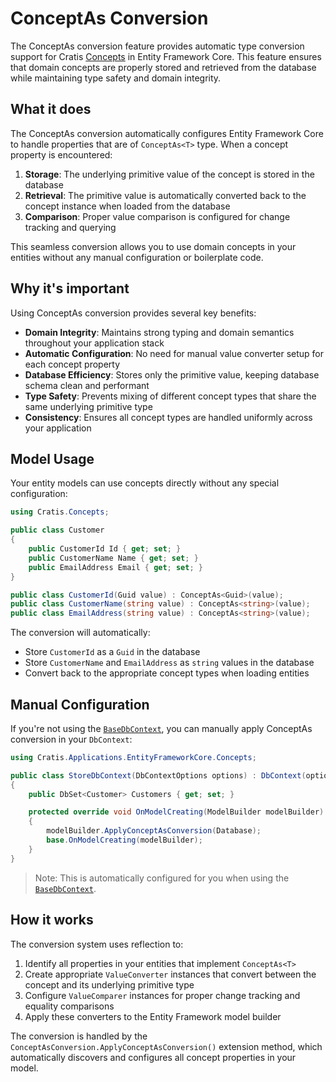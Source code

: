 # ConceptAs Conversion

The ConceptAs conversion feature provides automatic type conversion support for Cratis [Concepts](../../general/concepts.md) in Entity Framework Core. This feature ensures that domain concepts are properly stored and retrieved from the database while maintaining type safety and domain integrity.

## What it does

The ConceptAs conversion automatically configures Entity Framework Core to handle properties that are of `ConceptAs<T>` type. When a concept property is encountered:

1. **Storage**: The underlying primitive value of the concept is stored in the database
2. **Retrieval**: The primitive value is automatically converted back to the concept instance when loaded from the database
3. **Comparison**: Proper value comparison is configured for change tracking and querying

This seamless conversion allows you to use domain concepts in your entities without any manual configuration or boilerplate code.

## Why it's important

Using ConceptAs conversion provides several key benefits:

- **Domain Integrity**: Maintains strong typing and domain semantics throughout your application stack
- **Automatic Configuration**: No need for manual value converter setup for each concept property
- **Database Efficiency**: Stores only the primitive value, keeping database schema clean and performant
- **Type Safety**: Prevents mixing of different concept types that share the same underlying primitive type
- **Consistency**: Ensures all concept types are handled uniformly across your application

## Model Usage

Your entity models can use concepts directly without any special configuration:

```csharp
using Cratis.Concepts;

public class Customer
{
    public CustomerId Id { get; set; }
    public CustomerName Name { get; set; }
    public EmailAddress Email { get; set; }
}

public class CustomerId(Guid value) : ConceptAs<Guid>(value);
public class CustomerName(string value) : ConceptAs<string>(value);
public class EmailAddress(string value) : ConceptAs<string>(value);
```

The conversion will automatically:

- Store `CustomerId` as a `Guid` in the database
- Store `CustomerName` and `EmailAddress` as `string` values in the database
- Convert back to the appropriate concept types when loading entities

## Manual Configuration

If you're not using the [`BaseDbContext`](./base-db-context.md), you can manually apply ConceptAs conversion in your `DbContext`:

```csharp
using Cratis.Applications.EntityFrameworkCore.Concepts;

public class StoreDbContext(DbContextOptions options) : DbContext(options)
{
    public DbSet<Customer> Customers { get; set; }

    protected override void OnModelCreating(ModelBuilder modelBuilder)
    {
        modelBuilder.ApplyConceptAsConversion(Database);
        base.OnModelCreating(modelBuilder);
    }
}
```

> Note: This is automatically configured for you when using the [`BaseDbContext`](./base-db-context.md).

## How it works

The conversion system uses reflection to:

1. Identify all properties in your entities that implement `ConceptAs<T>`
2. Create appropriate `ValueConverter` instances that convert between the concept and its underlying primitive type
3. Configure `ValueComparer` instances for proper change tracking and equality comparisons
4. Apply these converters to the Entity Framework model builder

The conversion is handled by the `ConceptAsConversion.ApplyConceptAsConversion()` extension method, which automatically discovers and configures all concept properties in your model.
